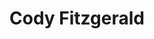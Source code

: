 ---
title: Cody Fitzgerald
position: Undergraduate Researcher
layout: default
contact:
publications: 
image: /images/user-icon.svg
group: undergrad
year-start: 2012
year-end: 2015
present-position: PhD candidate, Computational Biology, Utah
---